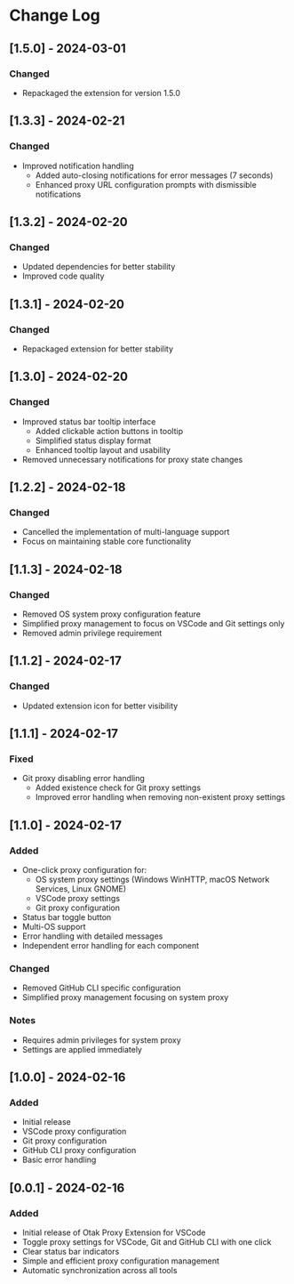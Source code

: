 # Change Log

## [1.5.0] - 2024-03-01

### Changed
- Repackaged the extension for version 1.5.0

## [1.3.3] - 2024-02-21

### Changed
- Improved notification handling
  - Added auto-closing notifications for error messages (7 seconds)
  - Enhanced proxy URL configuration prompts with dismissible notifications

## [1.3.2] - 2024-02-20

### Changed
- Updated dependencies for better stability
- Improved code quality

## [1.3.1] - 2024-02-20

### Changed
- Repackaged extension for better stability

## [1.3.0] - 2024-02-20

### Changed
- Improved status bar tooltip interface
  - Added clickable action buttons in tooltip
  - Simplified status display format
  - Enhanced tooltip layout and usability
- Removed unnecessary notifications for proxy state changes

## [1.2.2] - 2024-02-18

### Changed
- Cancelled the implementation of multi-language support
- Focus on maintaining stable core functionality

## [1.1.3] - 2024-02-18

### Changed
- Removed OS system proxy configuration feature
- Simplified proxy management to focus on VSCode and Git settings only
- Removed admin privilege requirement

## [1.1.2] - 2024-02-17

### Changed
- Updated extension icon for better visibility

## [1.1.1] - 2024-02-17

### Fixed
- Git proxy disabling error handling
  - Added existence check for Git proxy settings
  - Improved error handling when removing non-existent proxy settings

## [1.1.0] - 2024-02-17

### Added
- One-click proxy configuration for:
  - OS system proxy settings (Windows WinHTTP, macOS Network Services, Linux GNOME)
  - VSCode proxy settings
  - Git proxy configuration
- Status bar toggle button
- Multi-OS support
- Error handling with detailed messages
- Independent error handling for each component

### Changed
- Removed GitHub CLI specific configuration
- Simplified proxy management focusing on system proxy

### Notes
- Requires admin privileges for system proxy
- Settings are applied immediately

## [1.0.0] - 2024-02-16

### Added
- Initial release
- VSCode proxy configuration
- Git proxy configuration
- GitHub CLI proxy configuration
- Basic error handling

## [0.0.1] - 2024-02-16

### Added
- Initial release of Otak Proxy Extension for VSCode
- Toggle proxy settings for VSCode, Git and GitHub CLI with one click
- Clear status bar indicators
- Simple and efficient proxy configuration management
- Automatic synchronization across all tools